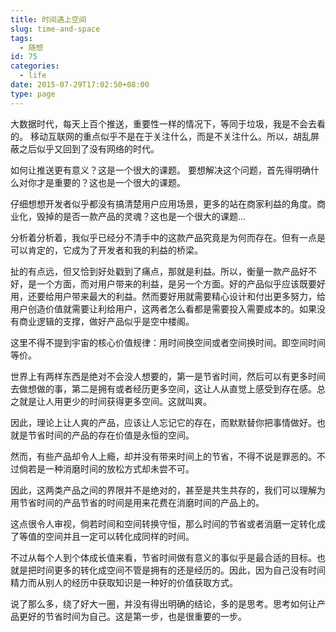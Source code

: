 ```yaml
---
title: 时间遇上空间
slug: time-and-space
tags:
  - 随想
id: 75
categories:
  - life
date: 2015-07-29T17:02:50+08:00
type: page
---
```


<!-- [![拥挤的推送](http://www.miaocode.tk/wp-content/uploads/2015/07/image-169x300.jpg)](http://www.miaocode.tk/wp-content/uploads/2015/07/image.jpg) -->

大数据时代，每天上百个推送，重要性一样的情况下，等同于垃圾，我是不会去看的。
移动互联网的重点似乎不是在于关注什么，而是不关注什么。所以，胡乱屏蔽之后似乎又回到了没有网络的时代。
<!--more-->
如何让推送更有意义？这是一个很大的课题。
要想解决这个问题，首先得明确什么对你才是重要的？这也是一个很大的课题。

仔细想想开发者似乎都没有搞清楚用户应用场景，更多的站在商家利益的角度。商业化，毁掉的是否一款产品的灵魂？这也是一个很大的课题…

分析着分析着，我似乎已经分不清手中的这款产品究竟是为何而存在。但有一点是可以肯定的，它成为了开发者和我的利益的桥梁。

扯的有点远，但又恰到好处戳到了痛点，那就是利益。所以，衡量一款产品好不好，是一个方面，而对用户带来的利益，是另一个方面。好的产品似乎应该既要好用，还要给用户带来最大的利益。然而要好用就需要精心设计和付出更多努力，给用户创造价值就需要让利给用户，这两者怎么看都是需要投入需要成本的。如果没有商业逻辑的支撑，做好产品似乎是空中楼阁。

这里不得不提到宇宙的核心价值规律：用时间换空间或者空间换时间。即空间时间等价。

世界上有两样东西是绝对不会没人想要的，第一是节省时间，然后可以有更多时间去做想做的事，第二是拥有或者经历更多空间，这让人从直觉上感受到存在感。总之就是让人用更少的时间获得更多空间。这就叫爽。

因此，理论上让人爽的产品，应该让人忘记它的存在，而默默替你把事情做好。也就是节省时间的产品的存在价值是永恒的空间。

然而，有些产品却令人上瘾，却并没有带来时间上的节省，不得不说是罪恶的。不过倘若是一种消磨时间的放松方式却未尝不可。

因此，这两类产品之间的界限并不是绝对的，甚至是共生共存的，我们可以理解为用节省时间的产品节省的时间是用来花费在消磨时间的产品上的。

这点很令人审视，倘若时间和空间转换守恒，那么时间的节省或者消磨一定转化成了等值的空间并且一定可以转化成同样的时间。

不过从每个人到个体成长值来看，节省时间做有意义的事似乎是最合适的目标。也就是把时间更多的转化成空间不管是拥有的还是经历的。因此，因为自己没有时间精力而从别人的经历中获取知识是一种好的价值获取方式。

说了那么多，绕了好大一圈，并没有得出明确的结论，多的是思考。思考如何让产品更好的节省时间为自己。这是第一步，也是很重要的一步。